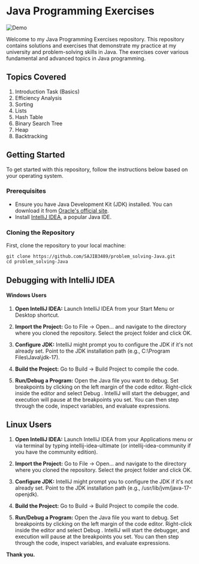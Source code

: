 # Java Programming Exercises

![Demo](https://static.vecteezy.com/system/resources/thumbnails/022/101/050/small/java-logo-transparent-free-png.png)

Welcome to my Java Programming Exercises repository. This repository contains solutions and exercises that demonstrate my practice at my university and problem-solving skills in Java. The exercises cover various fundamental and advanced topics in Java programming.

## Topics Covered

1. Introduction Task (Basics)
2. Efficiency Analysis
3. Sorting
4. Lists
5. Hash Table
6. Binary Search Tree
7. Heap
8. Backtracking

## Getting Started

To get started with this repository, follow the instructions below based on your operating system.

### Prerequisites

- Ensure you have Java Development Kit (JDK) installed. You can download it from [Oracle's official site](https://www.oracle.com/java/technologies/javase-downloads.html).
- Install [IntelliJ IDEA](https://www.jetbrains.com/idea/download/), a popular Java IDE.

### Cloning the Repository

First, clone the repository to your local machine:

```
git clone https://github.com/SAJIB3489/problem_solving-Java.git
cd problem_solving-Java
```


## Debugging with IntelliJ IDEA

#### Windows Users

1. **Open IntelliJ IDEA:**
        Launch IntelliJ IDEA from your Start Menu or Desktop shortcut.

    
2. **Import the Project:**
        Go to File -> Open... and navigate to the directory where you cloned the repository.
        Select the project folder and click OK.

3. **Configure JDK:**
        IntelliJ might prompt you to configure the JDK if it's not already set. Point to the JDK installation path (e.g., C:\Program Files\Java\jdk-17).

4. **Build the Project:**
        Go to Build -> Build Project to compile the code.

5. **Run/Debug a Program:**
        Open the Java file you want to debug.
        Set breakpoints by clicking on the left margin of the code editor.
        Right-click inside the editor and select Debug <ClassName>.
        IntelliJ will start the debugger, and execution will pause at the breakpoints you set. You can then step through the code, inspect variables, and evaluate expressions.


## Linux Users

1. **Open IntelliJ IDEA:**
        Launch IntelliJ IDEA from your Applications menu or via terminal by typing intellij-idea-ultimate (or intellij-idea-community if you have the community edition).

2. **Import the Project:**
        Go to File -> Open... and navigate to the directory where you cloned the repository.
        Select the project folder and click OK.

3. **Configure JDK:**
        IntelliJ might prompt you to configure the JDK if it's not already set. Point to the JDK installation path (e.g., /usr/lib/jvm/java-17-openjdk).

4. **Build the Project:**
        Go to Build -> Build Project to compile the code.

5. **Run/Debug a Program:**
        Open the Java file you want to debug.
        Set breakpoints by clicking on the left margin of the code editor.
        Right-click inside the editor and select Debug <ClassName>.
        IntelliJ will start the debugger, and execution will pause at the breakpoints you set. You can then step through the code, inspect variables, and evaluate expressions.


**Thank you.**